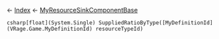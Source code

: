 ← [Index](Api-Index) ← [MyResourceSinkComponentBase](VRage.Game.Components.MyResourceSinkComponentBase)

```csharp[float](System.Single) SuppliedRatioByType([MyDefinitionId](VRage.Game.MyDefinitionId) resourceTypeId)```